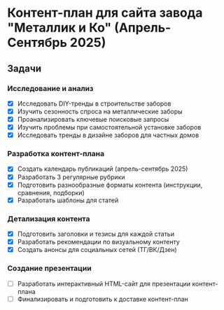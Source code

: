 # Контент-план для сайта завода "Металлик и Ко" (Апрель-Сентябрь 2025)

## Задачи

### Исследование и анализ
- [x] Исследовать DIY-тренды в строительстве заборов
- [x] Изучить сезонность спроса на металлические заборы
- [x] Проанализировать ключевые поисковые запросы
- [x] Изучить проблемы при самостоятельной установке заборов
- [x] Исследовать тренды в дизайне заборов для частных домов

### Разработка контент-плана
- [x] Создать календарь публикаций (апрель-сентябрь 2025)
- [x] Разработать 3 регулярные рубрики
- [x] Подготовить разнообразные форматы контента (инструкции, сравнения, подборки)
- [x] Разработать шаблоны для статей

### Детализация контента
- [x] Подготовить заголовки и тезисы для каждой статьи
- [x] Разработать рекомендации по визуальному контенту
- [x] Создать анонсы для социальных сетей (ТГ/ВК/Дзен)

### Создание презентации
- [ ] Разработать интерактивный HTML-сайт для презентации контент-плана
- [ ] Финализировать и подготовить к доставке контент-план
